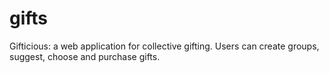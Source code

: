 # gifts
Gifticious: a web application for collective gifting. Users can create groups, suggest, choose and purchase gifts.
